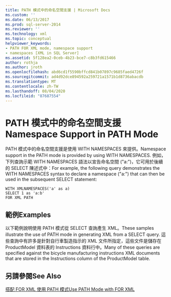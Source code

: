 ```yaml
---
title: PATH 模式中的命名空間支援 | Microsoft Docs
ms.custom: ''
ms.date: 06/13/2017
ms.prod: sql-server-2014
ms.reviewer: ''
ms.technology: xml
ms.topic: conceptual
helpviewer_keywords:
- PATH FOR XML mode, namespace support
- namespaces [XML in SQL Server]
ms.assetid: 5f128ea2-0ceb-4b23-bce7-c8b3fd615466
author: rothja
ms.author: jroth
ms.openlocfilehash: abd6cd1f5590bffcd841b07897c9685faed4726f
ms.sourcegitcommit: ad4d92dce894592a259721a1571b1d8736abacdb
ms.translationtype: MT
ms.contentlocale: zh-TW
ms.lasthandoff: 08/04/2020
ms.locfileid: "87687554"
---
```

# <a name="namespace-support-in-path-mode"></a><span data-ttu-id="04a70-102">PATH 模式中的命名空間支援</span><span class="sxs-lookup"><span data-stu-id="04a70-102">Namespace Support in PATH Mode</span></span>
  <span data-ttu-id="04a70-103">PATH 模式中的命名空間支援是使用 WITH NAMESPACES 來提供。</span><span class="sxs-lookup"><span data-stu-id="04a70-103">Namespace support in the PATH mode is provided by using WITH NAMESPACES.</span></span> <span data-ttu-id="04a70-104">例如，下列查詢示範 WITH NAMESPACES 語法以宣告命名空間 ("a:")，它可用於後續的 SELECT 陳述式中：</span><span class="sxs-lookup"><span data-stu-id="04a70-104">For example, the following query demonstrates the WITH NAMESPACES syntax to declare a namespace ("a:") that can then be used in the subsequent SELECT statement:</span></span>  
  
```  
WITH XMLNAMESPACES('a' as a)  
SELECT 1 as 'a:b'  
FOR XML PATH  
```  
  
## <a name="examples"></a><span data-ttu-id="04a70-105">範例</span><span class="sxs-lookup"><span data-stu-id="04a70-105">Examples</span></span>  
 <span data-ttu-id="04a70-106">以下範例說明使用 PATH 模式從 SELECT 查詢產生 XML。</span><span class="sxs-lookup"><span data-stu-id="04a70-106">These samples illustrate the use of PATH mode in generating XML from a SELECT query.</span></span> <span data-ttu-id="04a70-107">這些查詢中有許多是針對自行車製造指示的 XML 文件所指定，這些文件是儲存在 ProductModel 資料表的 Instructions 資料行中。</span><span class="sxs-lookup"><span data-stu-id="04a70-107">Many of these queries are specified against the bicycle manufacturing instructions XML documents that are stored in the Instructions column of the ProductModel table.</span></span>  
  
## <a name="see-also"></a><span data-ttu-id="04a70-108">另請參閱</span><span class="sxs-lookup"><span data-stu-id="04a70-108">See Also</span></span>  
 [<span data-ttu-id="04a70-109">搭配 FOR XML 使用 PATH 模式</span><span class="sxs-lookup"><span data-stu-id="04a70-109">Use PATH Mode with FOR XML</span></span>](use-path-mode-with-for-xml.md)  
  
  
